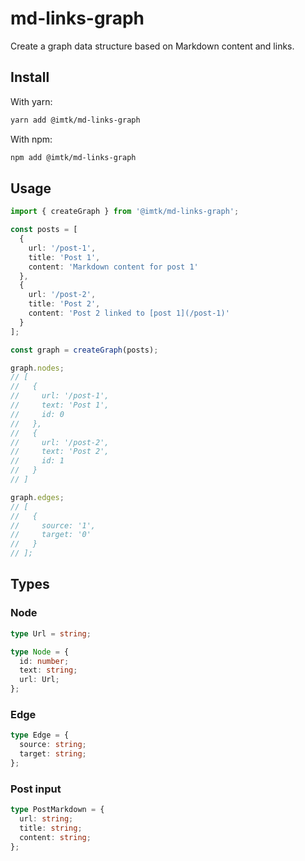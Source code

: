 # md-links-graph

Create a graph data structure based on Markdown content and links.

## Install

With yarn:

```bash
yarn add @imtk/md-links-graph
```

With npm:

```bash
npm add @imtk/md-links-graph
```

## Usage

```ts
import { createGraph } from '@imtk/md-links-graph';

const posts = [
  {
    url: '/post-1',
    title: 'Post 1',
    content: 'Markdown content for post 1'
  },
  {
    url: '/post-2',
    title: 'Post 2',
    content: 'Post 2 linked to [post 1](/post-1)'
  }
];

const graph = createGraph(posts);

graph.nodes;
// [
//   {
//     url: '/post-1',
//     text: 'Post 1',
//     id: 0
//   },
//   {
//     url: '/post-2',
//     text: 'Post 2',
//     id: 1
//   }
// ]

graph.edges;
// [
//   {
//     source: '1',
//     target: '0'
//   }
// ];
```

## Types

### Node

```ts
type Url = string;

type Node = {
  id: number;
  text: string;
  url: Url;
};
```

### Edge

```ts
type Edge = {
  source: string;
  target: string;
};
```

### Post input

```ts
type PostMarkdown = {
  url: string;
  title: string;
  content: string;
};
```
